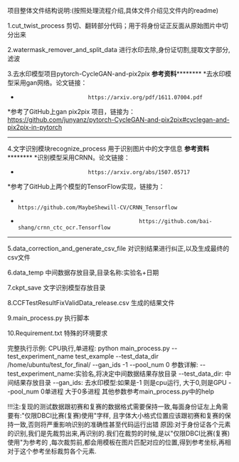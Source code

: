 项目整体文件结构说明:(按照处理流程介绍,具体文件介绍见文件内的readme)

1.cut_twist_process
    剪切、翻转部分代码；用于将身份证正反面从原始图片中切分出来

2.watermask_remover_and_split_data
    进行水印去除,身份证切割,提取文字部分,滤波

3.去水印模型项目pytorch-CycleGAN-and-pix2pix
**************************************************参考资料**********************************************************
*去水印模型采用gan网络。论文链接：
*                           https://arxiv.org/pdf/1611.07004.pdf
*参考了GitHub上gan pix2pix 项目，链接为：
                            https://github.com/junyanz/pytorch-CycleGAN-and-pix2pix#cyclegan-and-pix2pix-in-pytorch
********************************************************************************************************************

4.文字识别模块recognize_process
用于识别图片中的文字信息
**************************************************参考资料**********************************************************
*识别模型采用CRNN。论文链接：
*                           https://arxiv.org/abs/1507.05717
*参考了GitHub上两个模型的TensorFlow实现，链接为：
*                                           https://github.com/MaybeShewill-CV/CRNN_Tensorflow
*                                           https://github.com/bai-shang/crnn_ctc_ocr.Tensorflow
********************************************************************************************************************

5.data_correction_and_generate_csv_file
对识别结果进行纠正,以及生成最终的csv文件

6.data_temp
中间数据存放目录,目录名称:实验名+日期

7.ckpt_save
文字识别模型存放目录

8.CCFTestResultFixValidData_release.csv
生成的结果文件

9.main_process.py
执行脚本

10.Requirement.txt
特殊的环境要求

完整执行示例:
CPU执行,单进程:
python main_process.py --test_experiment_name test_example --test_data_dir /home/ubuntu/test_for_final/ --gan_ids -1 --pool_num 0
参数详解:
--test_experiment_name:实验名,将决定中间数据结果存放目录
--test_data_dir: 中间结果存放目录
--gan_ids: 去水印模型:如果是-1 则是cpu运行, 大于0,则是GPU
--pool_num 0单进程 大于0多进程
其他参数参考main_process.py中的help


!!!注:复现的测试数据跟初赛和复赛的数据格式需要保持一致,每面身份证左上角需要有:"仅限DBCI比赛(复赛)使用"字样,
      且字体大小格式位置应该跟初赛和复赛的保持一致,否则将严重影响识别的准确性甚至代码运行出错
   原因:对于身份证各个元素的识别,我们是先裁剪出来,再识别的.我们在裁剪的时候,是以"仅限DBCI比赛(复赛)使用"为参考的
   ,每次裁剪前,都会用模板在图片匹配对应的位置,得到参考坐标,再相对于这个参考坐标裁剪各个元素.